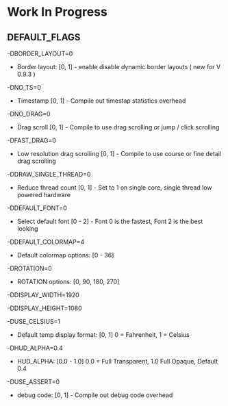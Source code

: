 # Work In Progress


## DEFAULT_FLAGS

-DBORDER_LAYOUT=0 
  - Border layout: [0, 1]  - enable disable dynamic border layouts ( new for V 0.9.3 )
  
-DNO_TS=0 
  -  Timestamp  [0, 1] - Compile out timestap statistics overhead

-DNO_DRAG=0
  -  Drag scroll [0, 1] - Compile to use drag scrolling or jump / click scrolling

-DFAST_DRAG=0 
  -  Low resolution drag scrolling [0, 1] - Compile to use course or fine detail drag scrolling

-DDRAW_SINGLE_THREAD=0 
  -  Reduce thread count [0, 1] - Set to 1 on single core, single thread low powered hardware

-DDEFAULT_FONT=0 
  -  Select default font [0 - 2]  -  Font 0 is the fastest, Font 2 is the best looking

-DDEFAULT_COLORMAP=4 
  - Default colormap options: [0 - 36]  </br>
  
-DROTATION=0 
  - ROTATION options:         [0, 90, 180, 270] </br>

-DDISPLAY_WIDTH=1920 

-DDISPLAY_HEIGHT=1080 

-DUSE_CELSIUS=1 
  - Default temp display format:   [0, 1]  0 = Fahrenheit, 1 = Celsius

-DHUD_ALPHA=0.4
  - HUD_ALPHA:            [0.0 - 1.0]    0.0 = Full Transparent, 1.0 Full Opaque, Default 0.4  </br>

-DUSE_ASSERT=0
  - debug code:  [0, 1] - Compile out debug code overhead
